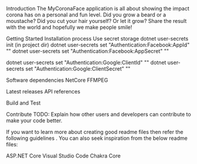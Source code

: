 Introduction
The MyCoronaFace application is all about showing the impact corona has on a personal and fun level. Did you grow a beard or a moustache? Did you cut your hair yourself? Or let it grow? Share the result with the world and hopefully we make people smile!

Getting Started
Installation process
Use secret storage
dotnet user-secrets init (in project dir)
dotnet user-secrets set "Authentication:Facebook:AppId" "<app-id>"
dotnet user-secrets set "Authentication:Facebook:AppSecret" "<app-secret>"

dotnet user-secrets set "Authentication:Google:ClientId" "<client-id>"
dotnet user-secrets set "Authentication:Google:ClientSecret" "<client-secret>"

Software dependencies
NetCore
FFMPEG

Latest releases
API references

Build and Test


Contribute
TODO: Explain how other users and developers can contribute to make your code better.

If you want to learn more about creating good readme files then refer the following guidelines . You can also seek inspiration from the below readme files:

ASP.NET Core 
Visual Studio Code 
Chakra Core 
